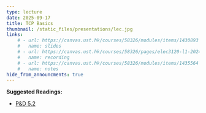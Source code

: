 ```yaml
---
type: lecture
date: 2025-09-17
title: TCP Basics
thumbnail: /static_files/presentations/lec.jpg
links: 
    # - url: https://canvas.ust.hk/courses/58326/modules/items/1430893
    #   name: slides
    # - url: https://canvas.ust.hk/courses/58326/pages/elec3120-l1-2024-09-19-15-00
    #   name: recording
    # - url: https://canvas.ust.hk/courses/58326/modules/items/1435564
    #   name: notes
hide_from_announcments: true
---
```

**Suggested Readings:**
- [P&D 5.2](https://book.systemsapproach.org/e2e/tcp.html)
